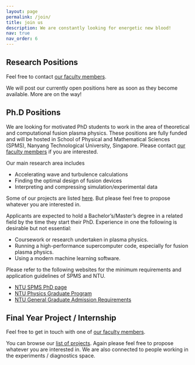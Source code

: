 ```yaml
---
layout: page
permalink: /join/
title: join us
description: We are constantly looking for energetic new blood! 
nav: true
nav_order: 6
---
```


## Research Positions 

Feel free to contact [our faculty members](/people/). 

We will post our currently open positions here as soon as they become available. More are on the way!

## Ph.D Positions

We are looking for motivated PhD students to work in the area of theoretical and computational fusion plasma physics. These positions are fully funded and will be hosted in School of Physical and Mathematical Sciences (SPMS), Nanyang Technological University, Singapore. Please contact [our faculty members](/people/) if you are interested. 

Our main research area includes
- Accelerating wave and turbulence calculations
- Finding the optimal design of fusion devices
- Interpreting and compressing simulation/experimental data

Some of our projects are listed [here](/projects/). But please feel free to propose whatever you are interested in.

Applicants are expected to hold a Bachelor’s/Master’s degree in a related field by the time they start their PhD. Experience in one the following is desirable but not essential:
- Coursework or research undertaken in plasma physics.
- Running a high-performance supercomputer code, especially for fusion plasma physics.
- Using a modern machine learning software.

Please refer to the following websites for the minimum requirements and application guidelines of SPMS and NTU.
- [NTU SPMS PhD page](https://www.ntu.edu.sg/spms/about-us/physics/grad/phd)
- [NTU Physics Graduate Program](https://www.ntu.edu.sg/education/graduate-programme/doctor-of-philosophy-(phd)-in-physics)
- [NTU General Graduate Admission Requirements](https://www.ntu.edu.sg/admissions/graduate/radmissionguide)

## Final Year Project / Internship

Feel free to get in touch with one of [our faculty members](/people/).

You can browse our [list of projects](/projects/). Again please feel free to propose whatever you are interested in.
We are also connected to people working in the experiments / diagnostics space.